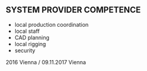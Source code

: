 ## SYSTEM PROVIDER COMPETENCE

+ local production coordination
+ local staff
+ CAD  planning
+ local rigging
+ security

2016 Vienna / 09.11.2017 Vienna